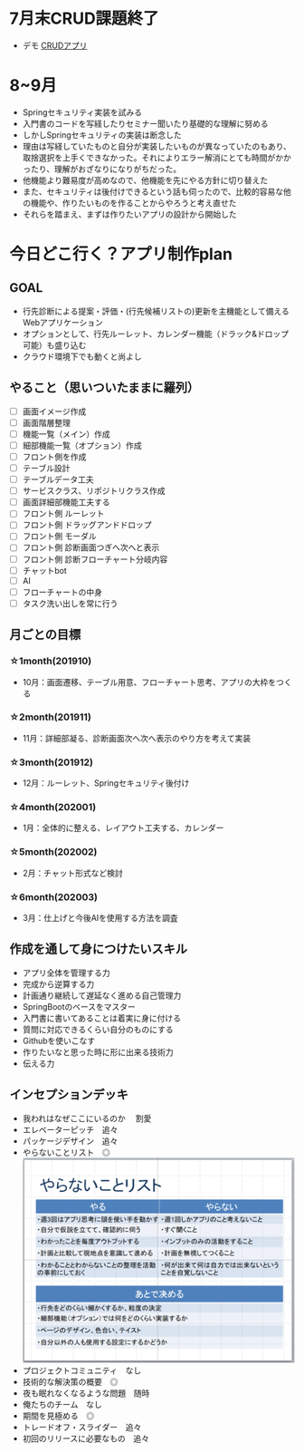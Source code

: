 # 7月末CRUD課題終了
* デモ
[CRUDアプリ](https://github.com/yuuzn/northWindWebApp "CRUDアプリ")
# 8~9月
* Springセキュリティ実装を試みる
* 入門書のコードを写経したりセミナー聞いたり基礎的な理解に努める
* しかしSpringセキュリティの実装は断念した
* 理由は写経していたものと自分が実装したいものが異なっていたのもあり、取捨選択を上手くできなかった。それによりエラー解消にとても時間がかかったり、理解がおざなりになりがちだった。
* 他機能より難易度が高めなので、他機能を先にやる方針に切り替えた
* また、セキュリティは後付けできるという話も伺ったので、比較的容易な他の機能や、作りたいものを作ることからやろうと考え直せた
* それらを踏まえ、まずは作りたいアプリの設計から開始した

# 今日どこ行く？アプリ制作plan
## GOAL
* 行先診断による提案・評価・(行先候補リストの)更新を主機能として備えるWebアプリケーション
* オプションとして、行先ルーレット、カレンダー機能（ドラック&ドロップ可能）も盛り込む
* クラウド環境下でも動くと尚よし

## やること（思いついたままに羅列）

* [ ] 画面イメージ作成 
* [ ] 画面階層整理 
* [ ] 機能一覧（メイン）作成
* [ ] 細部機能一覧（オプション）作成
* [ ] フロント側を作成
* [ ] テーブル設計
* [ ] テーブルデータ工夫
* [ ] サービスクラス、リポジトリクラス作成
* [ ] 画面詳細部機能工夫する
* [ ] フロント側 ルーレット
* [ ] フロント側 ドラッグアンドドロップ
* [ ] フロント側 モーダル 
* [ ] フロント側 診断画面つぎへ次へと表示
* [ ] フロント側 診断フローチャート分岐内容
* [ ] チャットbot
* [ ] AI
* [ ] フローチャートの中身
* [ ] タスク洗い出しを常に行う

## 月ごとの目標
### ☆1month(201910)
* 10月：画面遷移、テーブル用意、フローチャート思考、アプリの大枠をつくる 
### ☆2month(201911)
* 11月：詳細部凝る、診断画面次へ次へ表示のやり方を考えて実装
### ☆3month(201912)
* 12月：ルーレット、Springセキュリティ後付け
### ☆4month(202001)
* 1月：全体的に整える、レイアウト工夫する、カレンダー
### ☆5month(202002)
*  2月：チャット形式など検討
### ☆6month(202003)
* 3月：仕上げと今後AIを使用する方法を調査

##  作成を通して身につけたいスキル
* アプリ全体を管理する力
* 完成から逆算する力
* 計画通り継続して遅延なく進める自己管理力
* SpringBootのベースをマスター
* 入門書に書いてあることは着実に身に付ける
* 質問に対応できるくらい自分のものにする
* Githubを使いこなす
* 作りたいなと思った時に形に出来る技術力
* 伝える力

## インセプションデッキ
* 我われはなぜここにいるのか
　割愛
* エレベーターピッチ　追々
* パッケージデザイン　追々
* やらないことリスト　◎
![NotToDo](https://github.com/yuuzn/todayWhereGo/blob/master/%E3%82%84%E3%82%89%E3%81%AA%E3%81%84%E3%81%93%E3%81%A8%E3%83%AA%E3%82%B9%E3%83%88.png "NotToDo") 
* プロジェクトコミュニティ　なし
* 技術的な解決策の概要　◎
* 夜も眠れなくなるような問題　随時
* 俺たちのチーム　なし
* 期間を見極める　◎
* トレードオフ・スライダー　追々
* 初回のリリースに必要なもの　追々

